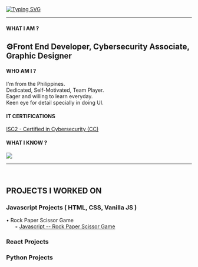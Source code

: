 <a href="https://git.io/typing-svg">
    <img src="https://readme-typing-svg.herokuapp.com?font=Fira+Code&size=40&pause=1000&random=false&width=805&height=65&lines=I'm+THERENZE+STEPHEN+AMANTE" alt="Typing SVG" />
</a>

<hr>
<h4>WHAT I AM ?</h4>
<h2>⚙️Front End Developer, Cybersecurity Associate, Graphic Designer</h2>


<h4>WHO AM I ?</h4>
<p>
  I'm from the Philippines.<br>
  Dedicated, Self-Motivated, Team Player. <br> 
  Eager and willing to learn everyday.<br>
  Keen eye for detail specially in doing UI.
</p>

<h4>IT CERTIFICATIONS</h4>
<p>
    <a href="https://www.credly.com/badges/73c1a7f8-3907-4c7a-b47e-19be4e4318aa/linked_in_profile" target="_blank">ISC2 - Certified in Cybersecurity (CC)</a>
</p>


<p align="left">
  <h4>WHAT I KNOW ?</h4>
  <a href="https://skillicons.dev">
    <img src="https://skillicons.dev/icons?i=html,css,sass,bootstrap,js,react,python,git,photoshop,illustrator"/>
  </a>
</p>

<hr><br>
<h2>PROJECTS I WORKED ON</h2>

<p>
<h3>Javascript Projects ( HTML, CSS, Vanilla JS )</h3>  
    <p> • Rock Paper Scissor Game<br>
        &nbsp; &nbsp; &nbsp; &#9702; <a href="https://github.com/therenze/Javascript--Rock-Paper-Scissor-Game.git" target="_blank">Javascript -- Rock Paper Scissor Game</a>
    </p>
<h3>React Projects</h3> 
<h3>Python Projects</h3> 

